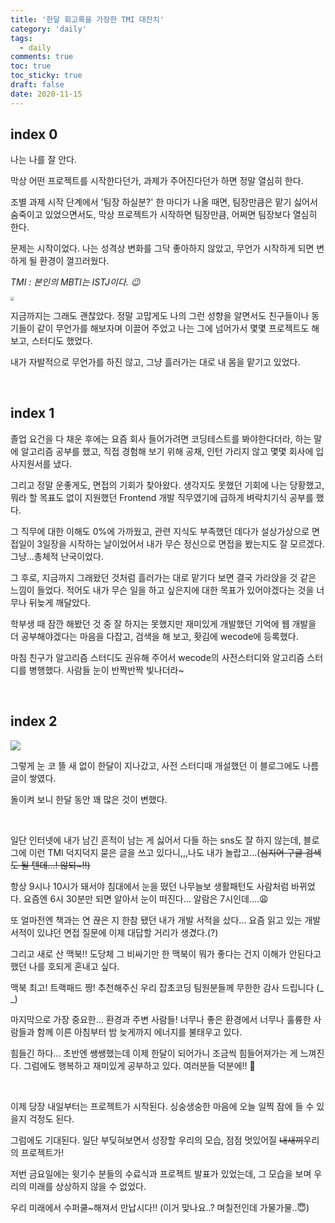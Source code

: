 ```yaml
---
title: '한달 회고록을 가장한 TMI 대잔치'
category: 'daily'
tags:
  - daily
comments: true
toc: true
toc_sticky: true
draft: false
date: 2020-11-15
---
```


## index 0

나는 나를 잘 안다.

막상 어떤 프로젝트를 시작한다던가, 과제가 주어진다던가 하면 정말 열심히 한다.

조별 과제 시작 단계에서 '팀장 하실분?' 한 마디가 나올 때면, 팀장만큼은 맡기 싫어서 숨죽이고 있었으면서도, 막상 프로젝트가 시작하면 팀장만큼, 어쩌면 팀장보다 열심히 한다.

문제는 시작이었다. 나는 성격상 변화를 그닥 좋아하지 않았고, 무언가 시작하게 되면 변하게 될 환경이 껄끄러웠다.

_TMI : 본인의 MBTI는 ISTJ이다. 😉_

<img src="https://i.ibb.co/NSKTGJ4/2020-11-15-5-37-00.png" style="zoom:35%;" />

지금까지는 그래도 괜찮았다. 정말 고맙게도 나의 그런 성향을 알면서도 친구들이나 동기들이 같이 무언가를 해보자며 이끌어 주었고 나는 그에 넘어가서 몇몇 프로젝트도 해보고, 스터디도 했었다.

내가 자발적으로 무언가를 하진 않고, 그냥 흘러가는 대로 내 몸을 맡기고 있었다.

<br>

## index 1

졸업 요건을 다 채운 후에는 요즘 회사 들어가려면 코딩테스트를 봐야한다더라, 하는 말에 알고리즘 공부를 했고, 직접 경험해 보기 위해 공채, 인턴 가리지 않고 몇몇 회사에 입사지원서를 냈다.

그리고 정말 운좋게도, 면접의 기회가 찾아왔다. 생각지도 못했던 기회에 나는 당황했고, 뭐라 할 목표도 없이 지원했던 Frontend 개발 직무였기에 급하게 벼락치기식 공부를 했다.

그 직무에 대한 이해도 0%에 가까웠고, 관련 지식도 부족했던 데다가 설상가상으로 면접일이 3일장을 시작하는 날이었어서 내가 무슨 정신으로 면접을 봤는지도 잘 모르겠다. 그냥...총체적 난국이었다.

그 후로, 지금까지 그래왔던 것처럼 흘러가는 대로 맡기다 보면 결국 가라앉을 것 같은 느낌이 들었다. 적어도 내가 무슨 일을 하고 싶은지에 대한 목표가 있어야겠다는 것을 너무나 뒤늦게 깨달았다.

학부생 때 잠깐 해봤던 것 중 잘 하지는 못했지만 재미있게 개발했던 기억에 웹 개발을 더 공부해야겠다는 마음을 다잡고, 검색을 해 보고, 홧김에 wecode에 등록했다.

마침 친구가 알고리즘 스터디도 권유해 주어서 wecode의 사전스터디와 알고리즘 스터디를 병행했다. 사람들 눈이 반짝반짝 빛나더라~

<br>

## index 2

![](https://img1.daumcdn.net/thumb/R720x0.q80/?scode=mtistory2&fname=http%3A%2F%2Fcfile22.uf.tistory.com%2Fimage%2F2271F74D53C609921EDC39)

그렇게 눈 코 뜰 새 없이 한달이 지나갔고, 사전 스터디때 개설했던 이 블로그에도 나름 글이 쌓였다.

돌이켜 보니 한달 동안 꽤 많은 것이 변했다.

<br>

일단 인터넷에 내가 남긴 흔적이 남는 게 싫어서 다들 하는 sns도 잘 하지 않는데, 블로그에 이런 TMI 덕지덕지 묻은 글을 쓰고 있다니,,,나도 내가 놀랍고...(~~심지어 구글 검색도 될 텐데...! 않되~!!)~~

항상 9시나 10시가 돼서야 침대에서 눈을 떴던 나무늘보 생활패턴도 사람처럼 바뀌었다. 요즘엔 6시 30분만 되면 알아서 눈이 떠진다... 알람은 7시인데....😩

또 얼마전엔 책과는 연 끊은 지 한참 됐던 내가 개발 서적을 샀다... 요즘 읽고 있는 개발 서적이 있냐던 면접 질문에 이제 대답할 거리가 생겼다.(?)

그리고 새로 산 맥북!! 도당체 그 비싸기만 한 맥북이 뭐가 좋다는 건지 이해가 안된다고 했던 나를 호되게 혼내고 싶다.

맥북 최고! 트랙패드 짱! 추천해주신 우리 잡초코딩 팀원분들께 무한한 감사 드립니다 (\_ \_)

마지막으로 가장 중요한... 환경과 주변 사람들! 너무나 좋은 환경에서 너무나 훌륭한 사람들과 함께 이른 아침부터 밤 늦게까지 에너지를 불태우고 있다.

힘들긴 하다... 초반엔 쌩쌩했는데 이제 한달이 되어가니 조금씩 힘들어져가는 게 느껴진다. 그럼에도 행복하고 재미있게 공부하고 있다. 여러분들 덕분에!! 🥰

<br>

이제 당장 내일부터는 프로젝트가 시작된다. 싱숭생숭한 마음에 오늘 일찍 잠에 들 수 있을지 걱정도 된다.

그럼에도 기대된다. 일단 부딪혀보면서 성장할 우리의 모습, 점점 멋있어질 ~~내새끼~~우리의 프로젝트가!

저번 금요일에는 윗기수 분들의 수료식과 프로젝트 발표가 있었는데, 그 모습을 보며 우리의 미래를 상상하지 않을 수 없었다.

우리 미래에서 수퍼쿨~해져서 만납시다!! (이거 맞나요..? 며칠전인데 가물가물..😇)
